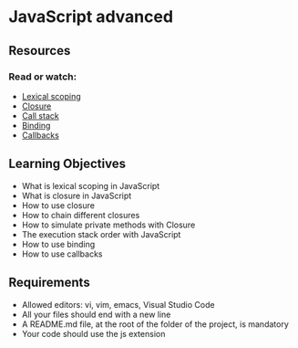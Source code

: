 # JavaScript advanced
## Resources
### Read or watch:

- [Lexical scoping](https://intranet.hbtn.io/rltoken/ePGYHoF7G6QtQLrAo5jXBA)
- [Closure](https://intranet.hbtn.io/rltoken/5hVqVK9QjNOzh_xsPtPxag)
- [Call stack](https://intranet.hbtn.io/rltoken/Z5BRWGr9-D30Tn9e8y6uAw)
- [Binding](https://intranet.hbtn.io/rltoken/1jcQ4CgKqN2c3X3xHFbW5Q)
- [Callbacks](https://intranet.hbtn.io/rltoken/SIcSmzcprPwCWcwAOo6qaw)

## Learning Objectives

- What is lexical scoping in JavaScript
- What is closure in JavaScript
- How to use closure
- How to chain different closures
- How to simulate private methods with Closure
- The execution stack order with JavaScript
- How to use binding
- How to use callbacks

## Requirements
- Allowed editors: vi, vim, emacs, Visual Studio Code
- All your files should end with a new line
- A README.md file, at the root of the folder of the project, is mandatory
- Your code should use the js extension
